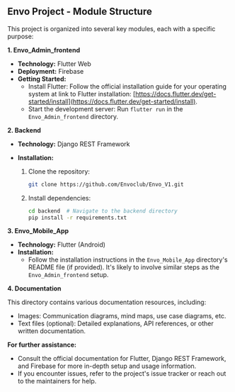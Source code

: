 ## Envo Project - Module Structure

This project is organized into several key modules, each with a specific purpose:

**1. Envo_Admin_frontend**

* **Technology:** Flutter Web
* **Deployment:** Firebase
* **Getting Started:**
  * Install Flutter: Follow the official installation guide for your operating system at link to Flutter installation: [https://docs.flutter.dev/get-started/install](https://docs.flutter.dev/get-started/install).
  * Start the development server: Run `flutter run` in the `Envo_Admin_frontend` directory.

**2. Backend**

* **Technology:** Django REST Framework
* **Installation:**

  1. Clone the repository:
     ```bash
     git clone https://github.com/Envoclub/Envo_V1.git
     ```
     
  2. Install dependencies:
     ```bash
     cd backend  # Navigate to the backend directory
     pip install -r requirements.txt
     ```

**3. Envo_Mobile_App**

* **Technology:** Flutter (Android)
* **Installation:**
  * Follow the installation instructions in the `Envo_Mobile_App` directory's README file (if provided). It's likely to involve similar steps as the `Envo_Admin_frontend` setup.

**4. Documentation**

This directory contains various documentation resources, including:

* Images: Communication diagrams, mind maps, use case diagrams, etc.
* Text files (optional): Detailed explanations, API references, or other written documentation.


**For further assistance:**

* Consult the official documentation for Flutter, Django REST Framework, and Firebase for more in-depth setup and usage information.
* If you encounter issues, refer to the project's issue tracker or reach out to the maintainers for help.
